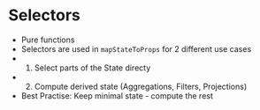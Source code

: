 # Selectors

<v-clicks>

* Pure functions
* Selectors are used in <code>mapStateToProps</code> for 2 different use cases
* 1. Select parts of the State directy
* 2. Compute derived state (Aggregations, Filters, Projections)
* Best Practise: Keep minimal state - compute the rest

</v-clicks>

